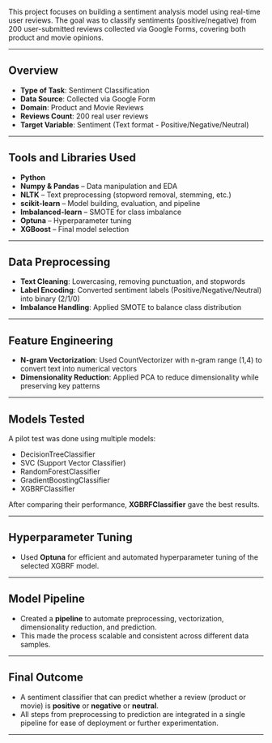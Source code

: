 
This project focuses on building a sentiment analysis model using real-time user reviews. The goal was to classify sentiments (positive/negative) from 200 user-submitted reviews collected via Google Forms, covering both product and movie opinions.

---

## Overview

- **Type of Task**: Sentiment Classification  
- **Data Source**: Collected via Google Form  
- **Domain**: Product and Movie Reviews  
- **Reviews Count**: 200 real user reviews  
- **Target Variable**: Sentiment (Text format - Positive/Negative/Neutral)  

---

## Tools and Libraries Used

- **Python**
- **Numpy & Pandas** – Data manipulation and EDA  
- **NLTK** – Text preprocessing (stopword removal, stemming, etc.)  
- **scikit-learn** – Model building, evaluation, and pipeline  
- **Imbalanced-learn** – SMOTE for class imbalance  
- **Optuna** – Hyperparameter tuning  
- **XGBoost** – Final model selection  

---

## Data Preprocessing

- **Text Cleaning**: Lowercasing, removing punctuation, and stopwords
- **Label Encoding**: Converted sentiment labels (Positive/Negative/Neutral) into binary (2/1/0)
- **Imbalance Handling**: Applied SMOTE to balance class distribution

---

## Feature Engineering

- **N-gram Vectorization**: Used CountVectorizer with n-gram range (1,4) to convert text into numerical vectors
- **Dimensionality Reduction**: Applied PCA to reduce dimensionality while preserving key patterns

---

##  Models Tested

A pilot test was done using multiple models:
- DecisionTreeClassifier  
- SVC (Support Vector Classifier)  
- RandomForestClassifier  
- GradientBoostingClassifier  
- XGBRFClassifier

After comparing their performance, **XGBRFClassifier** gave the best results.

---

## Hyperparameter Tuning

- Used **Optuna** for efficient and automated hyperparameter tuning of the selected XGBRF model.

---

## Model Pipeline

- Created a **pipeline** to automate preprocessing, vectorization, dimensionality reduction, and prediction.
- This made the process scalable and consistent across different data samples.

---

## Final Outcome

- A sentiment classifier that can predict whether a review (product or movie) is **positive** or **negative** or **neutral**.
- All steps from preprocessing to prediction are integrated in a single pipeline for ease of deployment or further experimentation.

---
